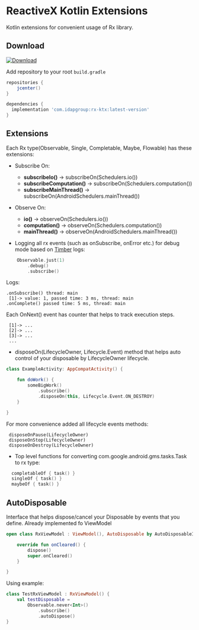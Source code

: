 ReactiveX Kotlin Extensions
============

Kotlin extensions for convenient usage of Rx library.

Download
--------
[ ![Download](https://api.bintray.com/packages/idapgroup/kotlin/rx-ktx/images/download.svg?version=1.0.0) ](https://bintray.com/idapgroup/kotlin/rx-ktx/1.0.0/link)

Add repository to your root `build.gradle`

```groovy
repositories {
    jcenter()
}
```


```groovy
dependencies {
  implementation 'com.idapgroup:rx-ktx:latest-version'
}
```
Extensions
-------------
Each Rx type(Observable, Single, Completable, Maybe, Flowable) has these extensions:

   * Subscribe On:
        * **subscribeIo()** -> subscribeOn(Schedulers.io())
        * **subscribeComputation()** -> subscribeOn(Schedulers.computation())
        * **subscribeMainThread()** -> subscribeOn(AndroidSchedulers.mainThread())

   * Observe On: 
        * **io()** -> observeOn(Schedulers.io())
        * **computation()** -> observeOn(Schedulers.computation())
        * **mainThread()** -> observeOn(AndroidSchedulers.mainThread())

   * Logging all rx events (such as onSubscribe, onError etc.) for debug mode based on [Timber][1] logs:

```kotlin
    Observable.just(1)
        .debug()
        .subscribe()
```

   Logs:
        
~~~
.onSubscribe() thread: main
 [1]-> value: 1, passed time: 3 ms, thread: main
.onComplete() passed time: 5 ms, thread: main
~~~
    
   Each OnNext() event has counter that helps to track execution steps.
   
~~~
 [1]-> ...
 [2]-> ...
 [3]-> ...
 ...
~~~

   * disposeOn(LifecycleOwner, Lifecycle.Event) method that helps auto control of your disposable by LifecycleOwner lifecycle.

```kotlin
class ExampleActivity: AppCompatActivity() {

    fun doWork() {
        someBigWork()
            .subscribe()
            .disposeOn(this, Lifecycle.Event.ON_DESTROY)
    }

}
```
    
   For more convenience added all lifecycle events methods:

~~~
 disposeOnPause(LifecycleOwner)
 disposeOnStop(LifecycleOwner)
 disposeOnDestroy(LifecycleOwner)
~~~

   * Top level functions for converting com.google.android.gms.tasks.Task to rx type: 
   
```kotlin    
  completableOf { task() }
  singleOf { task() }
  maybeOf { task() }
```
    
AutoDisposable
------------

Interface that helps dispose/cancel your Disposable by events that you define. 
Already implemented fo ViewModel
```kotlin    
open class RxViewModel : ViewModel(), AutoDisposable by AutoDisposableImpl() {

    override fun onCleared() {
        dispose()
        super.onCleared()
    }

}
```

Using example:
```kotlin    
class TestRxViewModel : RxViewModel() {
    val testDisposable =
        Observable.never<Int>()
            .subscribe()
            .autoDispose()
}
```




 [1]: https://raw.githubusercontent.com/JakeWharton/timber/
